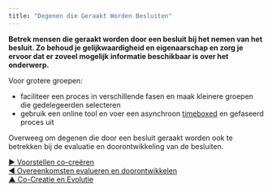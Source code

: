 ```yaml
---
title: "Degenen die Geraakt Worden Besluiten"
---
```



<strong>Betrek mensen die geraakt worden door een besluit bij het nemen van het besluit. Zo behoud je gelijkwaardigheid en eigenaarschap en zorg je ervoor dat er zoveel mogelijk informatie beschikbaar is over het onderwerp.</strong>

Voor grotere groepen:

- faciliteer een proces in verschillende fasen en maak kleinere groepen die gedelegeerden selecteren
- gebruik een online tool en voer een asynchroon [timeboxed](timebox-activities.html) en gefaseerd proces uit

Overweeg om degenen die door een besluit geraakt worden ook te betrekken bij de evaluatie en doorontwikkeling van de besluiten.

[&#9654; Voorstellen co-creëren](co-create-proposals.html)<br/>[&#9664; Overeenkomsten evalueren en doorontwikkelen](evaluate-and-evolve-agreements.html)<br/>[&#9650; Co-Creatie en Evolutie](co-creation-and-evolution.html)

